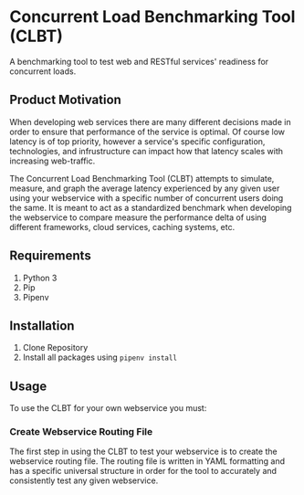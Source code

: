 # Concurrent Load Benchmarking Tool (CLBT)
A benchmarking tool to test web and RESTful services' readiness for concurrent loads.


## Product Motivation
When developing web services there are many different decisions made in order to ensure that performance of the service is optimal. Of course low latency is of top priority, however a service's specific configuration, technologies, and infrustructure can impact how that latency scales with increasing web-traffic.

The Concurrent Load Benchmarking Tool (CLBT) attempts to simulate, measure, and graph the average latency experienced by any given user using your webservice with a specific number of concurrent users doing the same. It is meant to act as a standardized benchmark when developing the webservice to compare measure the performance delta of using different frameworks, cloud services, caching systems, etc.

## Requirements
1. Python 3
2. Pip
3. Pipenv

## Installation
1. Clone Repository
2. Install all packages using `pipenv install`

## Usage
To use the CLBT for your own webservice you must:

### Create Webservice Routing File
The first step in using the CLBT to test your webservice is to create the webservice routing file. The routing file is written in YAML formatting and has a specific universal structure in order for the tool to accurately and consistently test any given webservice.
